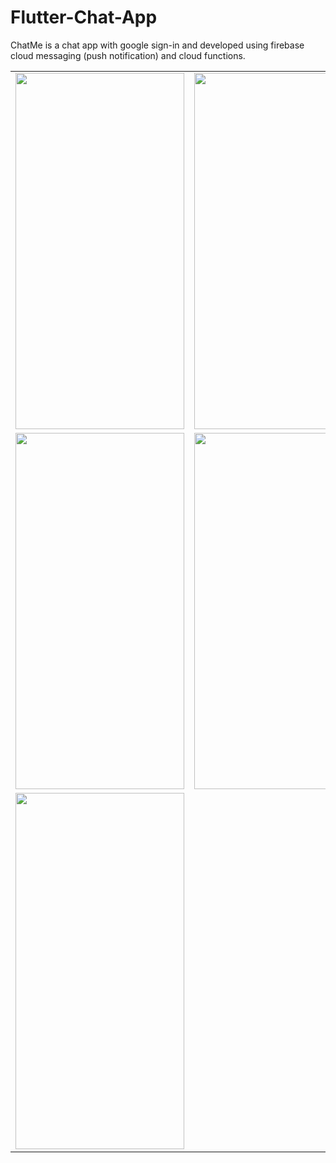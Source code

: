 # Flutter-Chat-App

ChatMe is a chat app with google sign-in and developed using firebase cloud messaging (push notification) and cloud functions.

 
 <table border="0">
  <tr>
    <td><img src="https://github.com/AnjanaDeAbrew/Flutter-Chat-App-with-FCM-/assets/102325586/cb35c152-66ab-49c9-b1e4-a6ca5d53d7bc"  height="570" width="270" ></td>
    <td><img src="https://github.com/AnjanaDeAbrew/Flutter-Chat-App-with-FCM-/assets/102325586/668a5944-7eef-402f-abab-5d23e3cfc6f8"  height="570" width="270" ></td>
    <td><img src="https://github.com/AnjanaDeAbrew/Flutter-Chat-App-with-FCM-/assets/102325586/bf8ba8cf-28e3-40a4-b9ea-d95b329d51b6" height="570" width="270" ></td>
 
  </tr>
   <tr>
    <td><img src="https://github.com/AnjanaDeAbrew/Flutter-Chat-App-with-FCM-/assets/102325586/b78a2970-9ed4-4a0e-af13-aad177a38edb"height="570" width="270" ></td>
    <td><img src="https://github.com/AnjanaDeAbrew/Flutter-Chat-App-with-FCM-/assets/102325586/526d981f-e871-45dc-91c3-425807af4c23" height="570" width="270" ></td>
  <td><img src="https://github.com/AnjanaDeAbrew/Flutter-Chat-App-with-FCM-/assets/102325586/f3e6fbea-10a1-4220-a506-172dde81932f"  height="570" width="270" ></td>
  </tr>
  <tr>
     <td><img src="https://github.com/AnjanaDeAbrew/Flutter-Chat-App-with-FCM-/assets/102325586/d12b5e9f-1a99-4d12-a33c-bc15676b364b" height="570" width="270" ></td>

  </tr> 
  
 
